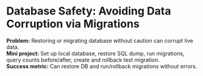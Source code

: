 # Database Safety: Avoiding Data Corruption via Migrations

**Problem:** Restoring or migrating database without caution can corrupt live data.  
**Mini project:** Set up local database, restore SQL dump, run migrations, query counts before/after, create and rollback test migration.  
**Success metric:** Can restore DB and run/rollback migrations without errors.